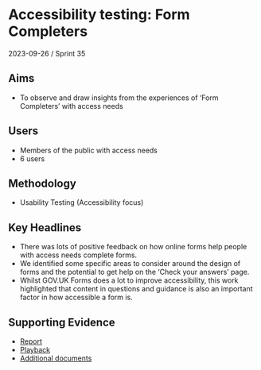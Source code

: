 # Accessibility testing: Form Completers

2023-09-26 / Sprint 35

## Aims
- To observe and draw insights from the experiences of ‘Form Completers’ with access needs

## Users
- Members of the public with access needs
- 6 users

## Methodology
- Usability Testing (Accessibility focus)

## Key Headlines 

- There was lots of positive feedback on how online forms help people with access needs complete forms.
- We identified some specific areas to consider around the design of forms and the potential to get help on the ‘Check your answers’ page.
- Whilst GOV.UK Forms does a lot to improve accessibility, this work highlighted that content in questions and guidance is also an important factor in how accessible a form is.

## Supporting Evidence
- [Report](https://docs.google.com/presentation/d/1dNlpWRCAley_J9sPIsVY-6kYlozgUYe-Umn4Ecmoiz4/edit)
- [Playback](https://drive.google.com/file/d/1TocDUiJ88K3NcgQQcaDGImtmOtSyOKVL/view)
- [Additional documents](https://drive.google.com/drive/folders/1n9kfxDn5UWnG3xsObh997D1yoYEHM796)
